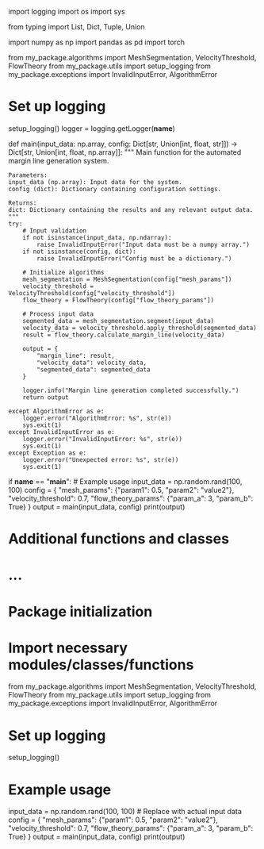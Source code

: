 import logging
import os
import sys

from typing import List, Dict, Tuple, Union

import numpy as np
import pandas as pd
import torch

from my_package.algorithms import MeshSegmentation, VelocityThreshold, FlowTheory
from my_package.utils import setup_logging
from my_package.exceptions import InvalidInputError, AlgorithmError

# Set up logging
setup_logging()
logger = logging.getLogger(__name__)

def main(input_data: np.array, config: Dict[str, Union[int, float, str]]) -> Dict[str, Union[int, float, np.array]]:
    """
    Main function for the automated margin line generation system.

    Parameters:
    input_data (np.array): Input data for the system.
    config (dict): Dictionary containing configuration settings.

    Returns:
    dict: Dictionary containing the results and any relevant output data.
    """
    try:
        # Input validation
        if not isinstance(input_data, np.ndarray):
            raise InvalidInputError("Input data must be a numpy array.")
        if not isinstance(config, dict):
            raise InvalidInputError("Config must be a dictionary.")

        # Initialize algorithms
        mesh_segmentation = MeshSegmentation(config["mesh_params"])
        velocity_threshold = VelocityThreshold(config["velocity_threshold"])
        flow_theory = FlowTheory(config["flow_theory_params"])

        # Process input data
        segmented_data = mesh_segmentation.segment(input_data)
        velocity_data = velocity_threshold.apply_threshold(segmented_data)
        result = flow_theory.calculate_margin_line(velocity_data)

        output = {
            "margin_line": result,
            "velocity_data": velocity_data,
            "segmented_data": segmented_data
        }

        logger.info("Margin line generation completed successfully.")
        return output

    except AlgorithmError as e:
        logger.error("AlgorithmError: %s", str(e))
        sys.exit(1)
    except InvalidInputError as e:
        logger.error("InvalidInputError: %s", str(e))
        sys.exit(1)
    except Exception as e:
        logger.error("Unexpected error: %s", str(e))
        sys.exit(1)

if __name__ == "__main__":
    # Example usage
    input_data = np.random.rand(100, 100)
    config = {
        "mesh_params": {"param1": 0.5, "param2": "value2"},
        "velocity_threshold": 0.7,
        "flow_theory_params": {"param_a": 3, "param_b": True}
    }
    output = main(input_data, config)
    print(output)

# Additional functions and classes
# ...

# Package initialization
# Import necessary modules/classes/functions
from my_package.algorithms import MeshSegmentation, VelocityThreshold, FlowTheory
from my_package.utils import setup_logging
from my_package.exceptions import InvalidInputError, AlgorithmError

# Set up logging
setup_logging()

# Example usage
input_data = np.random.rand(100, 100)  # Replace with actual input data
config = {
    "mesh_params": {"param1": 0.5, "param2": "value2"},
    "velocity_threshold": 0.7,
    "flow_theory_params": {"param_a": 3, "param_b": True}
}
output = main(input_data, config)
print(output)